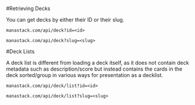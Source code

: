 #Retrieving Decks

You can get decks by either their ID or their slug.

`manastack.com/api/deck?id=<id>`

`manastack.com/api/deck?slug=<slug>`


#Deck Lists

A deck list is different from loading a deck itself, as it does not contain deck metadata such as description/score  but instead contains the cards in the deck sorted/group in various ways for presentation as a decklist.

`manastack.com/api/deck/list?id=<id>`

`manastack.com/api/deck/list?slug=<slug>`


